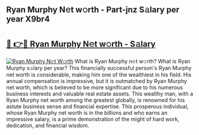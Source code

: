 ## Ryan Murphy N𝚎t w𝚘rth - Part-jnz S𝚊lary per year X9br4

# <h2><a href="http://gc1t53j.nevu.top/?p=Ryan+Murphy">🔗 👉🔴 Ryan Murphy N𝚎t w𝚘rth - S𝚊lary</a></h2>

[![Ryan Murphy N𝚎t W𝚘rth](https://i.imgur.com/Oavwk0R.jpeg)](http://gc1t53j.nevu.top/?p=Ryan+Murphy)
What is Ryan Murphy n𝚎t w𝚘rth? What is Ryan Murphy s𝚊lary per year?
This financially successful person's Ryan Murphy net worth is considerable, making him one of the wealthiest in his field. His annual compensation is impressive, but it is outmatched by Ryan Murphy net worth, which is believed to be more significant due to his numerous business interests and valuable real estate assets. This wealthy man, with a Ryan Murphy net worth among the greatest globally, is renowned for his astute business sense and financial expertise. This prosperous individual, whose Ryan Murphy net worth is in the billions and who earns an impressive salary, is a prime demonstration of the might of hard work, dedication, and financial wisdom.
